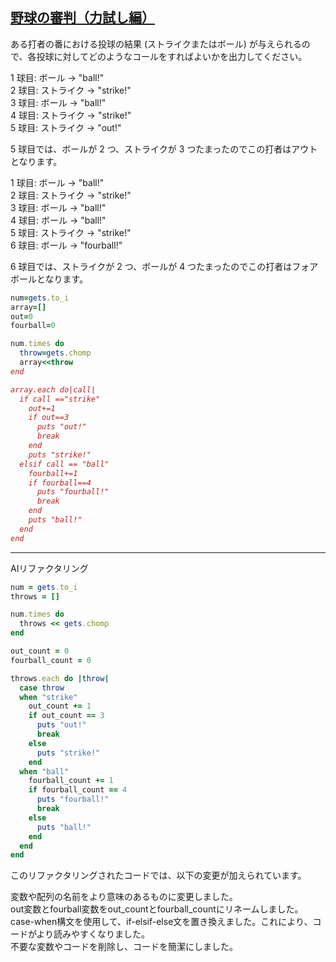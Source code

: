 ## [野球の審判（力試し編）](https://paiza.jp/works/mondai/c_rank_skillcheck_archive/umpire_01)

ある打者の番における投球の結果 (ストライクまたはボール) が与えられるので、各投球に対してどのようなコールをすればよいかを出力してください。  

1 球目: ボール → "ball!"  
2 球目: ストライク → "strike!"  
3 球目: ボール → "ball!"  
4 球目: ストライク → "strike!"  
5 球目: ストライク → "out!"  

5 球目では、ボールが 2 つ、ストライクが 3 つたまったのでこの打者はアウトとなります。

1 球目: ボール → "ball!"  
2 球目: ストライク → "strike!"  
3 球目: ボール → "ball!"  
4 球目: ボール → "ball!"  
5 球目: ストライク → "strike!"  
6 球目: ボール → "fourball!"  

6 球目では、ストライクが 2 つ、ボールが 4 つたまったのでこの打者はフォアボールとなります。

```Ruby
num=gets.to_i
array=[]
out=0
fourball=0

num.times do
  throw=gets.chomp
  array<<throw
end

array.each do|call|
  if call =="strike"
    out+=1
    if out==3
      puts "out!"
      break
    end
    puts "strike!"
  elsif call == "ball"
    fourball+=1
    if fourball==4
      puts "fourball!"
      break
    end
    puts "ball!"
  end
end
```
***
AIリファクタリング
```Ruby
num = gets.to_i
throws = []

num.times do
  throws << gets.chomp
end

out_count = 0
fourball_count = 0

throws.each do |throw|
  case throw
  when "strike"
    out_count += 1
    if out_count == 3
      puts "out!"
      break
    else
      puts "strike!"
    end
  when "ball"
    fourball_count += 1
    if fourball_count == 4
      puts "fourball!"
      break
    else
      puts "ball!"
    end
  end
end
```

このリファクタリングされたコードでは、以下の変更が加えられています。

変数や配列の名前をより意味のあるものに変更しました。  
out変数とfourball変数をout_countとfourball_countにリネームしました。  
case-when構文を使用して、if-elsif-else文を置き換えました。これにより、コードがより読みやすくなりました。  
不要な変数やコードを削除し、コードを簡潔にしました。
